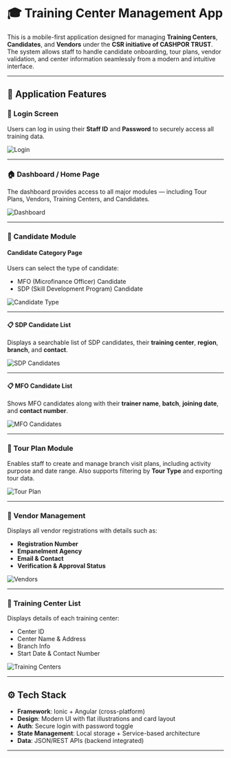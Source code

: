 # 🎓 Training Center Management App

This is a mobile-first application designed for managing **Training Centers**, **Candidates**, and **Vendors** under the **CSR initiative of CASHPOR TRUST**. The system allows staff to handle candidate onboarding, tour plans, vendor validation, and center information seamlessly from a modern and intuitive interface.

---

## 📲 Application Features

### 🔐 Login Screen

Users can log in using their **Staff ID** and **Password** to securely access all training data.

![Login](screenshots/login.jfif)

---

### 🏠 Dashboard / Home Page

The dashboard provides access to all major modules — including Tour Plans, Vendors, Training Centers, and Candidates.

![Dashboard](screenshots/dashboard.jfif)

---

### 👤 Candidate Module

#### Candidate Category Page

Users can select the type of candidate:
- MFO (Microfinance Officer) Candidate
- SDP (Skill Development Program) Candidate

![Candidate Type](screenshots/candidate.jfif)

---

#### 📋 SDP Candidate List

Displays a searchable list of SDP candidates, their **training center**, **region**, **branch**, and **contact**.

![SDP Candidates](screenshots/candidate1.jfif)

---

#### 📋 MFO Candidate List

Shows MFO candidates along with their **trainer name**, **batch**, **joining date**, and **contact number**.

![MFO Candidates](screenshots/candidate2.jfif)

---

### 🧳 Tour Plan Module

Enables staff to create and manage branch visit plans, including activity purpose and date range. Also supports filtering by **Tour Type** and exporting tour data.

![Tour Plan](screenshots/tourplan.jfif)

---

### 🏢 Vendor Management

Displays all vendor registrations with details such as:
- **Registration Number**
- **Empanelment Agency**
- **Email & Contact**
- **Verification & Approval Status**

![Vendors](screenshots/vendor.jfif)

---

### 🏫 Training Center List

Displays details of each training center:
- Center ID
- Center Name & Address
- Branch Info
- Start Date & Contact Number

![Training Centers](screenshots/tranningcenter.jfif)

---

## ⚙️ Tech Stack

- **Framework**: Ionic + Angular (cross-platform)
- **Design**: Modern UI with flat illustrations and card layout
- **Auth**: Secure login with password toggle
- **State Management**: Local storage + Service-based architecture
- **Data**: JSON/REST APIs (backend integrated)

---



